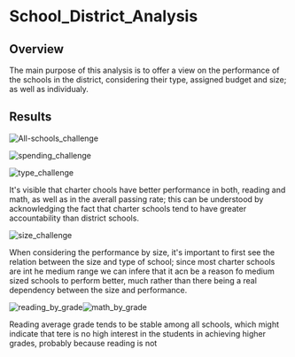 # School_District_Analysis

## Overview

The main purpose of this analysis is to offer a view on the performance of the schools in the district, considering their type, assigned budget and size; as well as individualy.

## Results

![All-schools_challenge](https://user-images.githubusercontent.com/89816213/137651200-7c3edb97-27fc-4937-a950-fb49174aed36.PNG)

![spending_challenge](https://user-images.githubusercontent.com/89816213/137651206-ab3fba40-7164-474f-a050-7e6f60183cd0.PNG)

![type_challenge](https://user-images.githubusercontent.com/89816213/137651222-556c869b-3d9e-4ec5-87ca-a7f4b8bf3cb9.PNG)

It's visible that charter chools have better performance in both, reading and math, as well as in the averall passing rate; this can be understood by acknowledging the fact that charter schools tend to have greater accountability than district schools. 

![size_challenge](https://user-images.githubusercontent.com/89816213/137651209-a299698f-d8c6-4836-990e-fc70ae04ea89.PNG)

When considering the performance by size, it's important to first see the relation between the size and type of school; since most charter schools are int he medium range we can infere that it acn be a reason fo medium sized schools to perform better, much rather than there being a real dependency between the size and performance.

![reading_by_grade](https://user-images.githubusercontent.com/89816213/137651214-d8a9118b-2115-46de-8911-9944b7094b47.PNG)![math_by_grade](https://user-images.githubusercontent.com/89816213/137651215-c535b839-5669-47f5-9096-3d2f2df5c254.PNG)

Reading average grade tends to be stable among all schools, which might indicate that tere is no high interest in the students in achieving higher grades, probably because reading is not 
